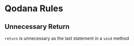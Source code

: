 # Qodana Rules
## Unnecessary Return
`return` is unnecessary as the last statement in a `void` method

